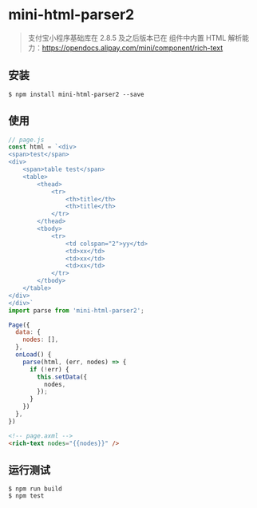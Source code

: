 # mini-html-parser2

> 支付宝小程序基础库在 2.8.5 及之后版本已在 <rich-text nodes={{}}> 组件中内置 HTML 解析能力：https://opendocs.alipay.com/mini/component/rich-text

## 安装

```
$ npm install mini-html-parser2 --save
```

## 使用

```js
// page.js
const html = `<div>
<span>test</span>
<div>
    <span>table test</span>
    <table>
        <thead>
            <tr>
                <th>title</th>
                <th>title</th>
            </tr>
        </thead>
        <tbody>
            <tr>
                <td colspan="2">yy</td>
                <td>xx</td>
                <td>xx</td>
                <td>xx</td>
            </tr>
        </tbody>
    </table>
</div>
</div>`
import parse from 'mini-html-parser2';

Page({
  data: {
    nodes: [],
  },
  onLoad() {
    parse(html, (err, nodes) => {
      if (!err) {
        this.setData({
          nodes,
        });
      }
    })
  },
})
```

```html
<!-- page.axml -->
<rich-text nodes="{{nodes}}" />
```

## 运行测试

```
$ npm run build
$ npm test
```
